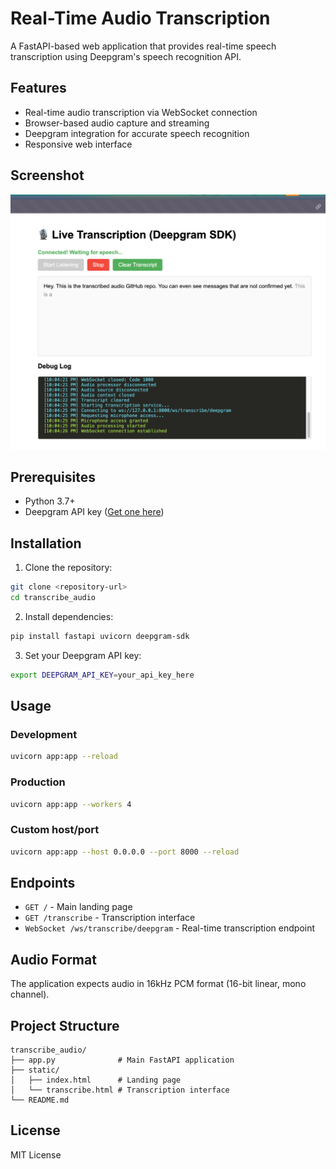 # Real-Time Audio Transcription

A FastAPI-based web application that provides real-time speech transcription using Deepgram's speech recognition API.

## Features

- Real-time audio transcription via WebSocket connection
- Browser-based audio capture and streaming
- Deepgram integration for accurate speech recognition
- Responsive web interface

## Screenshot

![Application Screenshot](screenshot.png)

## Prerequisites

- Python 3.7+
- Deepgram API key ([Get one here](https://deepgram.com/))

## Installation

1. Clone the repository:
```bash
git clone <repository-url>
cd transcribe_audio
```

2. Install dependencies:
```bash
pip install fastapi uvicorn deepgram-sdk
```

3. Set your Deepgram API key:
```bash
export DEEPGRAM_API_KEY=your_api_key_here
```

## Usage

### Development
```bash
uvicorn app:app --reload
```

### Production
```bash
uvicorn app:app --workers 4
```

### Custom host/port
```bash
uvicorn app:app --host 0.0.0.0 --port 8000 --reload
```

## Endpoints

- `GET /` - Main landing page
- `GET /transcribe` - Transcription interface
- `WebSocket /ws/transcribe/deepgram` - Real-time transcription endpoint

## Audio Format

The application expects audio in 16kHz PCM format (16-bit linear, mono channel).

## Project Structure

```
transcribe_audio/
├── app.py              # Main FastAPI application
├── static/
│   ├── index.html      # Landing page
│   └── transcribe.html # Transcription interface
└── README.md
```

## License

MIT License